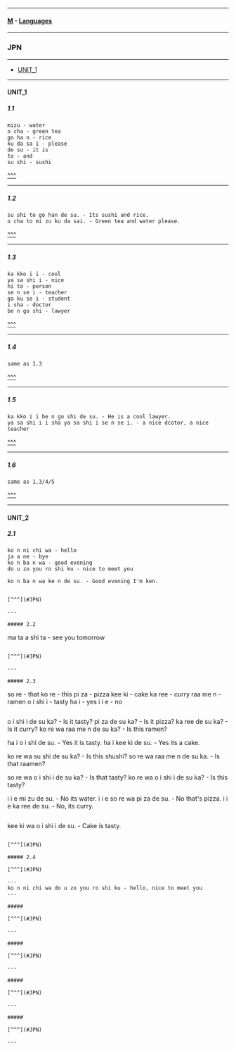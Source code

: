 
---

#### [M](https://github.com/ttltrk/TTT/blob/master/menu.md) - [Languages](https://github.com/ttltrk/TTT/blob/master/LAN/LAN.md)

---

### JPN

---

- [UNIT_1](#UNIT_1)

---

#### UNIT_1

##### 1.1

```
mizu - water
o cha - green tea
go ha n - rice
ku da sa i - please
de su - it is
to - and
su shi - sushi
```

[^^^](#JPN)

---

##### 1.2

```
su shi to go han de su. - Its sushi and rice.
o cha to mi zu ku da sai. - Green tea and water please.
```

[^^^](#JPN)

---

##### 1.3

```
ka kko i i - cool
ya sa shi i - nice
hi to - person
se n se i - teacher
ga ku se i - student
i sha - doctor
be n go shi - lawyer
```

[^^^](#JPN)

---

##### 1.4

```
same as 1.3
```

[^^^](#JPN)

---

##### 1.5

```
ka kko i i be n go shi de su. - He is a cool lawyer.
ya sa shi i i sha ya sa shi i se n se i. - a nice dcotor, a nice teacher
```

[^^^](#JPN)

---

##### 1.6

```
same as 1.3/4/5
```

[^^^](#JPN)

---


#### UNIT_2

##### 2.1

```
ko n ni chi wa - hello
ja a ne - bye
ko n ba n wa - good evening
do u zo you ro shi ku - nice to meet you
```

```
ko n ba n wa ke n de su. - Good evening I'm ken.
```

```

[^^^](#JPN)

---

##### 2.2

```
ma ta a shi ta - see you tomorrow
```

[^^^](#JPN)

---

##### 2.3

```
so re - that
ko re - this
pi za - pizza
kee ki - cake
ka ree - curry
raa me n - ramen
o i shi i - tasty
ha i - yes
i i e - no
```

```
o i shi i de su ka? - Is it tasty?
pi za de su ka? - Is it pizza?
ka ree de su ka? - Is it curry?
ko re wa raa me n de su ka? - Is this ramen?

ha i o i shi de su. - Yes it is tasty.
ha i kee ki de su. - Yes its a cake.

ko re wa su shi de su ka? - Is this shushi?
so re wa raa me n de su ka. - Is that raamen?

so re wa o i shi i de su ka? - Is that tasty?
ko re wa o i shi i de su ka? - Is this tasty?

i i e mi zu de su. - No its water.
i i e so re wa pi za de su. - No that's pizza.
i i e ka ree de su. - No, its curry.
```

```
kee ki wa o i shi i de su. - Cake is tasty.
```

[^^^](#JPN)

##### 2.4

[^^^](#JPN)

---
ko n ni chi wa do u zo you ro shi ku - hello, nice to meet you
---

#####

[^^^](#JPN)

---

#####

[^^^](#JPN)

---

#####

[^^^](#JPN)

---

#####

[^^^](#JPN)

---
